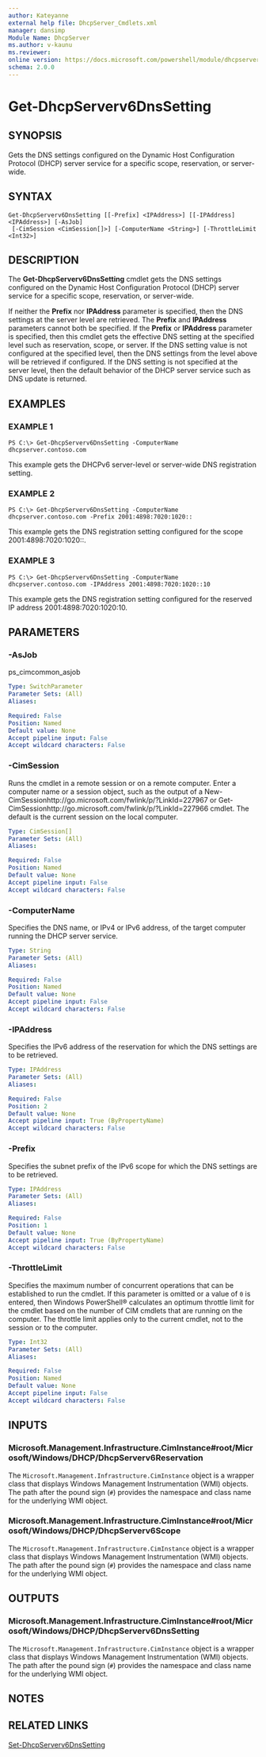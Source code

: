 ```yaml
---
author: Kateyanne
external help file: DhcpServer_Cmdlets.xml
manager: dansimp
Module Name: DhcpServer
ms.author: v-kaunu
ms.reviewer: 
online version: https://docs.microsoft.com/powershell/module/dhcpserver/get-dhcpserverv6dnssetting?view=windowsserver2012-ps&wt.mc_id=ps-gethelp
schema: 2.0.0
---
```


# Get-DhcpServerv6DnsSetting

## SYNOPSIS
Gets the DNS settings configured on the Dynamic Host Configuration Protocol (DHCP) server service for a specific scope, reservation, or server-wide.

## SYNTAX

```
Get-DhcpServerv6DnsSetting [[-Prefix] <IPAddress>] [[-IPAddress] <IPAddress>] [-AsJob]
 [-CimSession <CimSession[]>] [-ComputerName <String>] [-ThrottleLimit <Int32>]
```

## DESCRIPTION
The **Get-DhcpServerv6DnsSetting** cmdlet gets the DNS settings configured on the Dynamic Host Configuration Protocol (DHCP) server service for a specific scope, reservation, or server-wide.

If neither the **Prefix** nor **IPAddress** parameter is specified, then the DNS settings at the server level are retrieved.
The **Prefix** and **IPAddress** parameters cannot both be specified.
If the **Prefix** or **IPAddress** parameter is specified, then this cmdlet gets the effective DNS setting at the specified level such as reservation, scope, or server.
If the DNS setting value is not configured at the specified level, then the DNS settings from the level above will be retrieved if configured.
If the DNS setting is not specified at the server level, then the default behavior of the DHCP server service such as DNS update is returned.

## EXAMPLES

### EXAMPLE 1
```
PS C:\> Get-DhcpServerv6DnsSetting -ComputerName dhcpserver.contoso.com
```

This example gets the DHCPv6 server-level or server-wide DNS registration setting.

### EXAMPLE 2
```
PS C:\> Get-DhcpServerv6DnsSetting -ComputerName dhcpserver.contoso.com -Prefix 2001:4898:7020:1020::
```

This example gets the DNS registration setting configured for the scope 2001:4898:7020:1020::.

### EXAMPLE 3
```
PS C:\> Get-DhcpServerv6DnsSetting -ComputerName dhcpserver.contoso.com -IPAddress 2001:4898:7020:1020::10
```

This example gets the DNS registration setting configured for the reserved IP address 2001:4898:7020:1020:10.

## PARAMETERS

### -AsJob
ps_cimcommon_asjob

```yaml
Type: SwitchParameter
Parameter Sets: (All)
Aliases: 

Required: False
Position: Named
Default value: None
Accept pipeline input: False
Accept wildcard characters: False
```

### -CimSession
Runs the cmdlet in a remote session or on a remote computer.
Enter a computer name or a session object, such as the output of a New-CimSessionhttp://go.microsoft.com/fwlink/p/?LinkId=227967 or Get-CimSessionhttp://go.microsoft.com/fwlink/p/?LinkId=227966 cmdlet.
The default is the current session on the local computer.

```yaml
Type: CimSession[]
Parameter Sets: (All)
Aliases: 

Required: False
Position: Named
Default value: None
Accept pipeline input: False
Accept wildcard characters: False
```

### -ComputerName
Specifies the DNS name, or IPv4 or IPv6 address, of the target computer running the DHCP server service.

```yaml
Type: String
Parameter Sets: (All)
Aliases: 

Required: False
Position: Named
Default value: None
Accept pipeline input: False
Accept wildcard characters: False
```

### -IPAddress
Specifies the IPv6 address of the reservation for which the DNS settings are to be retrieved.

```yaml
Type: IPAddress
Parameter Sets: (All)
Aliases: 

Required: False
Position: 2
Default value: None
Accept pipeline input: True (ByPropertyName)
Accept wildcard characters: False
```

### -Prefix
Specifies the subnet prefix of the IPv6 scope for which the DNS settings are to be retrieved.

```yaml
Type: IPAddress
Parameter Sets: (All)
Aliases: 

Required: False
Position: 1
Default value: None
Accept pipeline input: True (ByPropertyName)
Accept wildcard characters: False
```

### -ThrottleLimit
Specifies the maximum number of concurrent operations that can be established to run the cmdlet.
If this parameter is omitted or a value of `0` is entered, then Windows PowerShell® calculates an optimum throttle limit for the cmdlet based on the number of CIM cmdlets that are running on the computer.
The throttle limit applies only to the current cmdlet, not to the session or to the computer.

```yaml
Type: Int32
Parameter Sets: (All)
Aliases: 

Required: False
Position: Named
Default value: None
Accept pipeline input: False
Accept wildcard characters: False
```

## INPUTS

### Microsoft.Management.Infrastructure.CimInstance#root/Microsoft/Windows/DHCP/DhcpServerv6Reservation
The `Microsoft.Management.Infrastructure.CimInstance` object is a wrapper class that displays Windows Management Instrumentation (WMI) objects.
The path after the pound sign (`#`) provides the namespace and class name for the underlying WMI object.

### Microsoft.Management.Infrastructure.CimInstance#root/Microsoft/Windows/DHCP/DhcpServerv6Scope
The `Microsoft.Management.Infrastructure.CimInstance` object is a wrapper class that displays Windows Management Instrumentation (WMI) objects.
The path after the pound sign (`#`) provides the namespace and class name for the underlying WMI object.

## OUTPUTS

### Microsoft.Management.Infrastructure.CimInstance#root/Microsoft/Windows/DHCP/DhcpServerv6DnsSetting
The `Microsoft.Management.Infrastructure.CimInstance` object is a wrapper class that displays Windows Management Instrumentation (WMI) objects.
The path after the pound sign (`#`) provides the namespace and class name for the underlying WMI object.

## NOTES

## RELATED LINKS

[Set-DhcpServerv6DnsSetting](./Set-DhcpServerv6DnsSetting.md)


